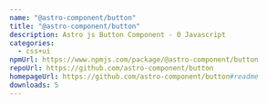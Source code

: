 ```yaml
---
name: "@astro-component/button"
title: "@astro-component/button"
description: Astro js Button Component - 0 Javascript
categories:
  - css+ui
npmUrl: https://www.npmjs.com/package/@astro-component/button
repoUrl: https://github.com/astro-component/button
homepageUrl: https://github.com/astro-component/button#readme
downloads: 5
---
```

